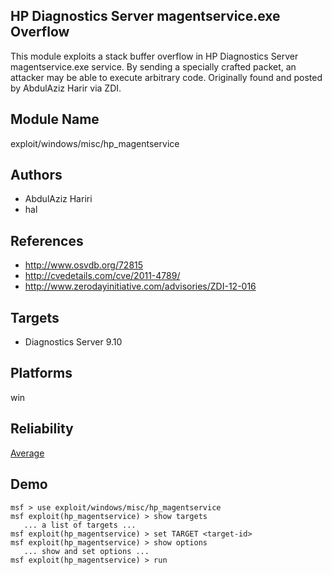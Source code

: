 ## HP Diagnostics Server magentservice.exe Overflow

This module exploits a stack buffer overflow in HP 
Diagnostics Server magentservice.exe service. By sending a 
specially crafted packet, an attacker may be able to execute 
arbitrary code. Originally found and posted by AbdulAziz 
Harir via ZDI.


## Module Name
exploit/windows/misc/hp_magentservice

## Authors
* AbdulAziz Hariri
* hal


## References
* http://www.osvdb.org/72815
* http://cvedetails.com/cve/2011-4789/
* http://www.zerodayinitiative.com/advisories/ZDI-12-016



## Targets
* Diagnostics Server 9.10


## Platforms
win

## Reliability
[Average](https://github.com/rapid7/metasploit-framework/wiki/Exploit-Ranking)

## Demo

```
msf > use exploit/windows/misc/hp_magentservice
msf exploit(hp_magentservice) > show targets
   ... a list of targets ...
msf exploit(hp_magentservice) > set TARGET <target-id>
msf exploit(hp_magentservice) > show options
   ... show and set options ...
msf exploit(hp_magentservice) > run
```
    
    